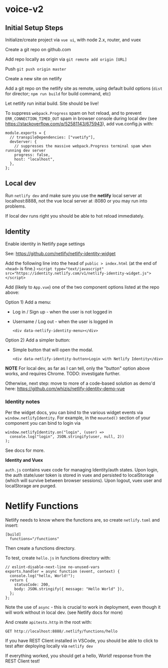 # voice-v2

## Initial Setup Steps

Initialize/create project via `vue ui`, with node 2.x, router, and vuex

Create a git repo on github.com

Add repo locally as origin via `git remote add origin [URL]`

Push `git push origin master`

Create a new site on netlify

Add a git repo on the netlify site as remote, using default build options (`dist` for director; `npm run build` for build command, etc)

Let netlify run initial build. Site should be live!

To suppress `webpack.Progress` spam on hot reload, and to prevent `ERR_CONNECTION_TIMED_OUT` spam in browser console during local dev (see https://stackoverflow.com/q/52581143/675943), add vue.config.js with:

```
module.exports = {
  // transpileDependencies: ["vuetify"],
  devServer: {
    // suppresses the massive webpack.Progress terminal spam when running dev server
    progress: false,
    host: "localhost",
  },
};
```

## Local dev

Run `netlify dev` and make sure you use the **netlify** local server at localhost:8888, not the vue local server at :8080 or you may run into problems.

If local dev runs right you should be able to hot reload immediately.

## Identity

Enable identity in Netlify page settings

See: https://github.com/netlify/netlify-identity-widget

Add the following line into the head of `public > index.html` (at the end of `<head>` is fine.)
`<script type="text/javascript" src="https://identity.netlify.com/v1/netlify-identity-widget.js"></script>`

Add (likely to `App.vue`) one of the two component options listed at the repo above:

Option 1) Add a menu:
- Log in / Sign up - when the user is not logged in
- Username / Log out - when the user is logged in
  
  `<div data-netlify-identity-menu></div>`

Option 2) Add a simpler button:
- Simple button that will open the modal.

  `<div data-netlify-identity-button>Login with Netlify Identity</div>`

**NOTE** For local dev, as far as I can tell, only the "button" option above works, and requires Chrome. TODO: investigate further.

Otherwise, next step: move to more of a code-based solution as demo'd here: https://github.com/whizjs/netlify-identity-demo-vue

### Identity notes

Per the widget docs, you can bind to the various widget events via `window.netlifyIdentity`. For example, in the `mounted()` section of your component you can bind to login via

```
window.netlifyIdentity.on("login", (user) =>
  console.log("login", JSON.stringify(user, null, 2))
);
```

See docs for more.

**Identity and Vuex**

`auth.js` contains vuex code for managing Identity/auth states. Upon login, the auth state/user token is stored in vuex and persisted to localStorage (which will survive between browser sessions). Upon logout, vuex user and localStorage are purged.

# Netlify Functions

Netlify needs to know where the functions are, so create `netlify.toml` and insert:

```
[build]
  functions="/functions"
```

Then create a functions directory.

To test, create `hello.js` in functions directory with:

```
// eslint-disable-next-line no-unused-vars
exports.handler = async function (event, context) {
  console.log("hello, World!");
  return {
    statusCode: 200,
    body: JSON.stringify({ message: "Hello World" }),
  };
};
```

Note the use of `async` - this is crucial to work in deployment, even though it will work without in local dev. (see Netlify docs for more)

And create `apitests.http` in the root with:

`GET http://localhost:8888/.netlify/functions/hello`

If you have REST Client installed in VSCode, you should be able to click to test after deploying locally via `netlify dev`

If everything worked, you should get a hello, World! response from the REST Client test!